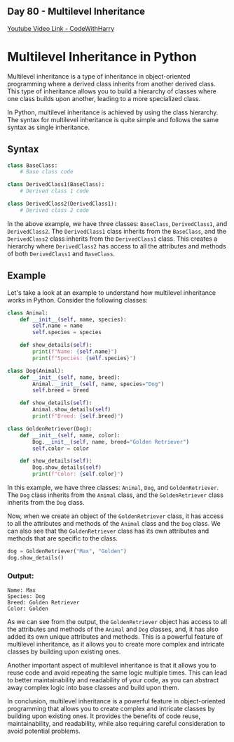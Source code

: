 ## Day 80 - Multilevel Inheritance

[Youtube Video Link - CodeWithHarry](lihttps://youtu.be/Il7XMJJeXiAnk)

# Multilevel Inheritance in Python

Multilevel inheritance is a type of inheritance in object-oriented programming where a derived class inherits from another derived class. This type of inheritance allows you to build a hierarchy of classes where one class builds upon another, leading to a more specialized class.

In Python, multilevel inheritance is achieved by using the class hierarchy. The syntax for multilevel inheritance is quite simple and follows the same syntax as single inheritance.

## Syntax

```python
class BaseClass:
    # Base class code

class DerivedClass1(BaseClass):
    # Derived class 1 code

class DerivedClass2(DerivedClass1):
    # Derived class 2 code
```

In the above example, we have three classes: `BaseClass`, `DerivedClass1`, and `DerivedClass2`. The `DerivedClass1` class inherits from the `BaseClass`, and the `DerivedClass2` class inherits from the `DerivedClass1` class. This creates a hierarchy where `DerivedClass2` has access to all the attributes and methods of both `DerivedClass1` and `BaseClass`.

## Example

Let's take a look at an example to understand how multilevel inheritance works in Python. Consider the following classes:

```python
class Animal:
    def __init__(self, name, species):
        self.name = name
        self.species = species

    def show_details(self):
        print(f"Name: {self.name}")
        print(f"Species: {self.species}")

class Dog(Animal):
    def __init__(self, name, breed):
        Animal.__init__(self, name, species="Dog")
        self.breed = breed

    def show_details(self):
        Animal.show_details(self)
        print(f"Breed: {self.breed}")

class GoldenRetriever(Dog):
    def __init__(self, name, color):
        Dog.__init__(self, name, breed="Golden Retriever")
        self.color = color

    def show_details(self):
        Dog.show_details(self)
        print(f"Color: {self.color}")
```

In this example, we have three classes: `Animal`, `Dog`, and `GoldenRetriever`. The `Dog` class inherits from the `Animal` class, and the `GoldenRetriever` class inherits from the `Dog` class.

Now, when we create an object of the `GoldenRetriever` class, it has access to all the attributes and methods of the `Animal` class and the `Dog` class. We can also see that the `GoldenRetriever` class has its own attributes and methods that are specific to the class.

```python
dog = GoldenRetriever("Max", "Golden")
dog.show_details()
```

### Output:

```
Name: Max
Species: Dog
Breed: Golden Retriever
Color: Golden
```

As we can see from the output, the `GoldenRetriever` object has access to all the attributes and methods of the `Animal` and `Dog` classes, and, it has also added its own unique attributes and methods. This is a powerful feature of multilevel inheritance, as it allows you to create more complex and intricate classes by building upon existing ones.

Another important aspect of multilevel inheritance is that it allows you to reuse code and avoid repeating the same logic multiple times. This can lead to better maintainability and readability of your code, as you can abstract away complex logic into base classes and build upon them.

In conclusion, multilevel inheritance is a powerful feature in object-oriented programming that allows you to create complex and intricate classes by building upon existing ones. It provides the benefits of code reuse, maintainability, and readability, while also requiring careful consideration to avoid potential problems.
